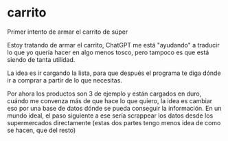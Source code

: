 # carrito
Primer intento de armar el carrito de súper

Estoy tratando de armar el carrito, ChatGPT me está "ayudando" a traducir lo que yo quería hacer en algo menos tosco, pero tampoco es que está siendo de tanta utilidad.

La idea es ir cargando la lista, para que después el programa te diga dónde ir a comprar a partir de lo que necesitas.

Por ahora los productos son 3 de ejemplo y están cargados en duro, cuándo me convenza más de que hace lo que quiero, la idea es cambiar eso por una base de datos dónde se pueda conseguir la información.
En un mundo ideal, el paso siguiente a ese sería scrappear los datos desde los supermercados directamente (estas dos partes tengo menos idea de como se hacen, que del resto)

